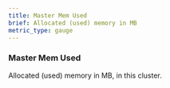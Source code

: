 ```yaml
---
title: Master Mem Used
brief: Allocated (used) memory in MB
metric_type: gauge
---
```

### Master Mem Used

Allocated (used) memory in MB, in this cluster.
